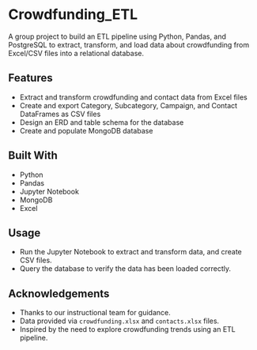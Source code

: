 # Crowdfunding_ETL

A group project to build an ETL pipeline using Python, Pandas, and PostgreSQL to extract, transform, and load data about crowdfunding from Excel/CSV files into a relational database. 

## Features

- Extract and transform crowdfunding and contact data from Excel files
- Create and export Category, Subcategory, Campaign, and Contact DataFrames as CSV files
- Design an ERD and table schema for the database
- Create and populate MongoDB database


## Built With

- Python
- Pandas
- Jupyter Notebook
- MongoDB
- Excel

## Usage

- Run the Jupyter Notebook to extract and transform data, and create CSV files.
- Query the database to verify the data has been loaded correctly.

## Acknowledgements

- Thanks to our instructional team for guidance.
- Data provided via `crowdfunding.xlsx` and `contacts.xlsx` files.
- Inspired by the need to explore crowdfunding trends using an ETL pipeline.
